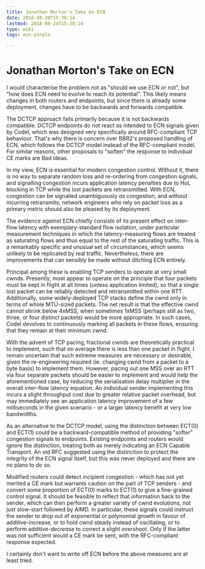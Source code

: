 ```yaml
---
title: Jonathan Morton's Take on ECN
date: 2018-08-30T15:38:14
lastmod: 2018-08-24T15:38:14
type: wiki
tags: ecn-purple

---
```


# Jonathan Morton's Take on ECN

I would characterise the problem not as "should we use ECN or not",
but "how does ECN need to evolve to reach its potential".  This likely
means changes in both routers and endpoints, but since there is
already some deployment, changes have to be backwards and forwards
compatible.

The DCTCP approach fails primarily because it is not backwards
compatible.  DCTCP endpoints do not react as intended to ECN signals
given by Codel, which was designed very specifically around
RFC-compliant TCP behaviour.  That's why there is concern over BBR2's
proposed handling of ECN, which follows the DCTCP model instead of the
RFC-compliant model.  For similar reasons, other proposals to "soften"
the response to individual CE marks are Bad Ideas.

In my view, ECN is essential for modern congestion control.  Without
it, there is no way to separate random loss and re-ordering from
congestion signals, and signalling congestion incurs application
latency penalties due to HoL blocking in TCP while the lost packets
are retransmitted.  With ECN, congestion can be signalled
unambiguously *as* congestion, and without incurring retransmits;
network engineers who rely on packet loss as a primary metric should
also be pleased by its deployment.

The evidence *against* ECN chiefly consists of its present effect on
inter-flow latency with exemplary-standard flow isolation, under
particular measurement techniques in which the latency-measuring flows
are treated as saturating flows and thus equal to the rest of the
saturating traffic.  This is a remarkably specific and unusual set of
circumstances, which seems unlikely to be replicated by real traffic.
Nevertheless, there are improvements that can sensibly be made without
ditching ECN entirely.

Principal among these is enabling TCP senders to operate at very small
cwnds.  Presently, most appear to operate on the principle that four
packets must be kept in flight at all times (unless application
limited), so that a single lost packet can be reliably detected and
retransmitted within one RTT.  Additionally, some widely-deployed TCP
stacks define the cwnd only in terms of whole MTU-sized packets.  The
net result is that the effective cwnd cannot shrink below 4xMSS, when
sometimes 1xMSS (perhaps still as two, three, or four distinct
packets) would be more appropriate.  In such cases, Codel devolves to
continuously marking all packets in these flows, ensuring that they
remain at their minimum cwnd.

With the advent of TCP pacing, fractional cwnds are theoretically
practical to implement, such that on average there is less than one
packet in flight.  I remain uncertain that such extreme measures are
necessary or desirable, given the re-engineering required
(ie. changing cwnd from a packet to a byte basis) to implement them.
However, pacing out one MSS over an RTT via four separate packets
should be easier to implement and would help the aforementioned case,
by reducing the serialisation delay multiplier in the overall
inter-flow latency equation.  An individual sender implementing this
incurs a slight throughput cost due to greater relative packet
overhead, but may immediately see an application latency improvement
of a few milliseconds in the given scenario - or a larger latency
benefit at very low bandwidths.

As an alternative to the DCTCP model, using the distinction between
ECT(0) and ECT(1) could be a backward-compatible method of providing
"softer" congestion signals to endpoints.  Existing endpoints and
routers would ignore the distinction, treating both as merely
indicating an ECN Capable Transport.  An old RFC suggested using the
distinction to protect the integrity of the ECN signal itself, but
this was never deployed and there are no plans to do so.

Modified routers could detect incipient congestion - which has not yet
merited a CE mark but warrants caution on the part of TCP senders -
and convert some proportion of ECT(0) marks to ECT(1) to give a
fine-grained control signal.  It should be feasible to reflect that
information back to the sender, which can then perform a greater
variety of cwnd evolutions, not just slow-start followed by AIMD.  In
particular, these signals could instruct the sender to drop out of
exponential or polynomial growth in favour of additive-increase, or to
hold cwnd steady instead of oscillating, or to perform
additive-*decrease* to correct a slight overshoot.  Only if the latter
was not sufficient would a CE mark be sent, with the RFC-compliant
response expected.

I certainly don't want to write off ECN before the above measures are
at least tried.
